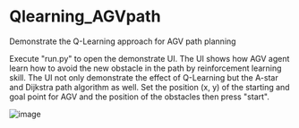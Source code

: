 # Qlearning_AGVpath
Demonstrate the Q-Learning approach for AGV path planning

Execute "run.py" to open the demonstrate UI.
The UI shows how AGV agent learn how to avoid the new obstacle in the path by reinforcement learning skill.
The UI not only demonstrate the effect of Q-Learning but the A-star and Dijkstra path algorithm as well.
Set the position (x, y) of the starting and goal point for AGV and the position of the obstacles then press "start".

![image](https://github.com/arrtvv852/Qlearning_AGVpath/blob/master/ezgif.com-video-to-gif.gif)
